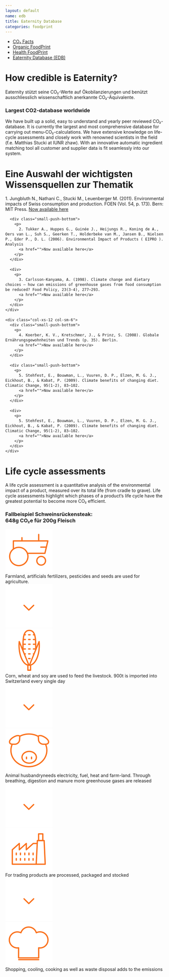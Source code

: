 ```yaml
---
layout: default
name: edb
title: Eaternity Database
categories: foodprint
---
```


<div class="container hidden-xs">
  <div class="row">
  	<div class="col-xs-12 text-center">
  		<ul class="subNavigation">
  			<a href="/foodprint"><li>CO₂ Facts</li></a>
  			<a href="/foodprint/organic"><li>Organic FoodPrint</li></a>
        <a href="/foodprint/health"><li>Health FoodPrint</li></a>
  			<a href="/foodprint/database"><li class="current">Eaternity Database (EDB)</li></a>
  		</ul>
  	</div>
  </div>
</div>

<div class="container">
  <div class="row push-top small-push-bottom">
    <div class="col-xs-12 text-center">
      <h1>How credible is Eaternity?</h1>
    </div>
  </div>
  <div class="row push-bottom">
    <div class="col-xs-12 col-sm-offset-2 col-sm-8 text-center">
      <p>Eaternity stützt seine CO₂-Werte auf Ökobilanzierungen und benützt ausschliesslich wissenschaftlich anerkannte CO₂-Äquivalente.</p>
    </div>
  </div>

  <div class="row small-push-bottom">
    <div class="col-xs-12 text-center">
      <h3>Largest CO2-database worldwide</h3>
    </div>
  </div>

  <div class="row big-push-bottom">
     <div class="col-xs-12 col-sm-offset-1 col-sm-10 text-center">
      <p>We have built up a solid, easy to understand and yearly peer reviewed CO₂-database. It is currently the largest and most comprehensive database for carrying out menu-CO₂-calculations. We have extensive knowledge on life-cycle assessments and closely work with renowned scientists in the field (f.e. Matthias Stucki at IUNR zhaw). With an innovative automatic ingredient matching tool all customer and supplier data is fit seamlessly into our system.</p>
    </div>
  </div>

  <div class="row push-bottom">
    <div class="col-xs-12 col-sm-offset-2 col-sm-8 col-md-offset-3 col-md-6 text-center">
      <h1>Eine Auswahl der wichtigsten Wissensquellen zur Thematik</h1>
    </div>
  </div>

  <div class="row big-push-bottom">
    <div class="col-xs-12 col-sm-6">
      <div class="small-push-bottom">
        <p>
          1. Jungbluth N., Nathani C., Stucki M., Leuenberger M. (2011). Environmental impacts of Swiss consumption and production. FOEN (Vol. 54, p. 173). Bern: MIT Press.
          <a href="">Now available here</a>
        </p>
      </div>

      <div class="small-push-bottom">
        <p>
          2. Tukker A., Huppes G., Guinée J., Heijungs R., Koning de A., Oers van L., Suh S., Geerken T., Holderbeke van M., Jansen B., Nielsen P., Eder P., D. L. (2006). Environmental Impact of Products ( EIPRO ). Analysis
          <a href="">Now available here</a>
        </p>
      </div>

      <div>
        <p>
          3. Carlsson-Kanyama, A. (1998). Climate change and dietary choices — how can emissions of greenhouse gases from food consumption be reduced? Food Policy, 23(3-4), 277–293.
          <a href="">Now available here</a>
        </p>
      </div>
    </div>

    <div class="col-xs-12 col-sm-6">
      <div class="small-push-bottom">
        <p>
          4. Koerber, K. V., Kretschmer, J., & Prinz, S. (2008). Globale Ernährungsgewohnheiten und Trends (p. 35). Berlin.
          <a href="">Now available here</a>
        </p>
      </div>

      <div class="small-push-bottom">
        <p>
          5. Stehfest, E., Bouwman, L., Vuuren, D. P., Elzen, M. G. J., Eickhout, B., & Kabat, P. (2009). Climate benefits of changing diet. Climatic Change, 95(1-2), 83–102.
          <a href="">Now available here</a>
        </p>
      </div>

      <div>
        <p>
          5. Stehfest, E., Bouwman, L., Vuuren, D. P., Elzen, M. G. J., Eickhout, B., & Kabat, P. (2009). Climate benefits of changing diet. Climatic Change, 95(1-2), 83–102.
          <a href="">Now available here</a>
        </p>
      </div>
    </div>
  </div>
</div>

<div class="window" style="background-image: url('/img/edb/datacollection-parallax.jpg')"></div>

<div class="container">
  <div class="row big-push-top small-push-bottom">
    <div class="col-xs-12 text-center">
      <h1>Life cycle assessments</h1>
    </div>
  </div>

  <div class="row push-bottom">
    <div class="col-xs-12 col-sm-offset-2 col-sm-8 text-center">
      <p>A life cycle assessment is a quantitative analysis of the environmental impact of a product, measured over its total life (from cradle to grave). Life cycle assessments highlight which phases of a product‘s life cycle have the greatest potential to become more CO₂ efficient.</p>
    </div>
  </div>

  <div class="row small-push-bottom">
    <div class="col-xs-12 col-sm-offset-2 col-sm-8 col-md-offset-3 col-md-6 text-center">
      <h3>Fallbeispiel Schweinsrückensteak: <br />648g CO₂e für 200g Fleisch</h3>
    </div>
  </div>

  <div class="row">
    <div class="col-xs-3 col-sm-offset-1 col-sm-2 col-md-offset-3 col-md-1">
      <img class="responsive" src="/img/edb/farmland.svg">
    </div>
    <div class="col-xs-9 col-sm-8 col-md-5">
      Farmland, artificials fertilizers, pesticides and seeds are used for agriculture.
    </div>
  </div>

  <div class="row">
    <div class="col-xs-3 col-sm-offset-1 col-sm-2 col-md-offset-3 col-md-1">
      <img class="responsive" src="/img/edb/arrow-down.svg">
    </div>
  </div>

  <div class="row">
    <div class="col-xs-3 col-sm-offset-1 col-sm-2 col-md-offset-3 col-md-1">
      <img class="responsive" src="/img/edb/corn.svg">
    </div>
    <div class="col-xs-9 col-sm-8 col-md-5">
      Corn, wheat and soy are used to feed the livestock. 900t is imported into Switzerland every single day
    </div>
  </div>

  <div class="row">
    <div class="col-xs-3 col-sm-offset-1 col-sm-2 col-md-offset-3 col-md-1">
      <img class="responsive" src="/img/edb/arrow-down.svg">
    </div>
  </div>

  <div class="row">
    <div class="col-xs-3 col-sm-offset-1 col-sm-2 col-md-offset-3 col-md-1">
      <img class="responsive" src="/img/edb/animal.svg">
    </div>
    <div class="col-xs-9 col-sm-8 col-md-5">
      Animal husbandryneeds electricity, fuel, heat and farm-land. Through breathing, digestion and manure more greenhouse gases are released
    </div>
  </div>

  <div class="row">
    <div class="col-xs-3 col-sm-offset-1 col-sm-2 col-md-offset-3 col-md-1">
      <img class="responsive" src="/img/edb/arrow-down.svg">
    </div>
  </div>

  <div class="row">
    <div class="col-xs-3 col-sm-offset-1 col-sm-2 col-md-offset-3 col-md-1">
      <img class="responsive" src="/img/edb/industry.svg">
    </div>
    <div class="col-xs-9 col-sm-8 col-md-5">
      For trading products are processed, packaged and stocked
    </div>
  </div>

  <div class="row">
    <div class="col-xs-3 col-sm-offset-1 col-sm-2 col-md-offset-3 col-md-1">
      <img class="responsive" src="/img/edb/arrow-down.svg">
    </div>
  </div>

  <div class="row push-bottom">
    <div class="col-xs-3 col-sm-offset-1 col-sm-2 col-md-offset-3 col-md-1">
      <img class="responsive" src="/img/edb/cooking.svg">
    </div>
    <div class="col-xs-9 col-sm-8 col-md-5">
      Shopping, cooling, cooking as well as waste disposal adds to the emissions
    </div>
  </div>

</div>

<script src="https://ajax.googleapis.com/ajax/libs/jquery/1.11.3/jquery.min.js"></script>
<script src="/js/jquery.magnific-popup.min.js"></script>
<script src="/js/bootstrap.min.js"></script>
<script src="/js/icheck.min.js"></script>
<script src="/js/script.js"></script>
